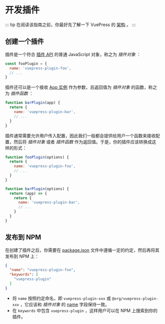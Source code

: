 # 开发插件

::: tip
在阅读该指南之前，你最好先了解一下 VuePress 的 [架构](./architecture.md) 。
:::

## 创建一个插件

插件是一个符合 [插件 API](../reference/plugin-api.md) 的普通 JavaScript 对象，称之为 *插件对象* ：

```js
const fooPlugin = {
  name: 'vuepress-plugin-foo',
  // ...
}
```

插件还可以是一个接收 [App 实例](../reference/node-api.md#app) 作为参数，且返回值为 *插件对象* 的函数，称之为 *插件函数* ：

```js
function barPlugin(app) {
  return {
    name: 'vuepress-plugin-bar',
    // ...
  }
}
```

插件通常需要允许用户传入配置，因此我们一般都会提供给用户一个函数来接收配置，然后将 *插件对象* 或者 *插件函数* 作为返回值。于是，你的插件应该转换成这样的形式：

```js
function fooPlugin(options) {
  return {
    name: 'vuepress-plugin-foo',
    // ...
  }
}

function barPlugin(options) {
  return (app) => {
    return {
      name: 'vuepress-plugin-bar',
      // ...
    }
  }
}
```

## 发布到 NPM

在创建了插件之后，你需要在 [package.json](https://docs.npmjs.com/cli/v8/configuring-npm/package-json) 文件中遵循一定的约定，然后再将其发布到 NPM 上：

```json
{
  "name": "vuepress-plugin-foo",
  "keywords": [
    "vuepress-plugin"
  ]
}
```

- 将 `name` 按照约定命名，即 `vuepress-plugin-xxx` 或 `@org/vuepress-plugin-xxx` ，它应该和 *插件对象* 的 [name](../reference/plugin-api.md#name) 字段保持一致。
- 在 `keywords` 中包含 `vuepress-plugin` ，这样用户可以在 NPM 上搜索到你的插件。
